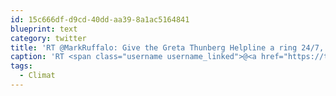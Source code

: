```yaml
---
id: 15c666df-d9cd-40dd-aa39-8a1ac5164841
blueprint: text
category: twitter
title: 'RT @MarkRuffalo: Give the Greta Thunberg Helpline a ring 24/7, if you’re angry at a brave young girl who wants to save the planet 😊 #Climat…'
caption: 'RT <span class="username username_linked">@<a href="https://twitter.com/MarkRuffalo" title="Mark Ruffalo">MarkRuffalo</a></span>: Give the Greta Thunberg Helpline a ring 24/7, if you’re angry at a brave young girl who wants to save the planet 😊 #Climat…'
tags:
  - Climat
---
```

